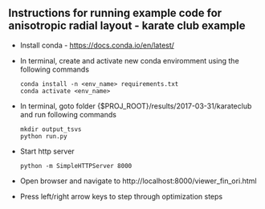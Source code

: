 
## Instructions for running example code for anisotropic radial layout - karate club example

- Install conda - https://docs.conda.io/en/latest/
- In terminal, create and activate new conda enviromment using the following commands 
    ```
    conda install -n <env_name> requirements.txt
    conda activate <env_name>
    ```
- In terminal, goto folder {$PROJ_ROOT}/results/2017-03-31/karateclub and run following commands
    ```
    mkdir output_tsvs
    python run.py
    ```

- Start http server
    ```
    python -m SimpleHTTPServer 8000

    ```
- Open browser and navigate to http://localhost:8000/viewer_fin_ori.html
- Press left/right arrow keys to step through optimization steps

